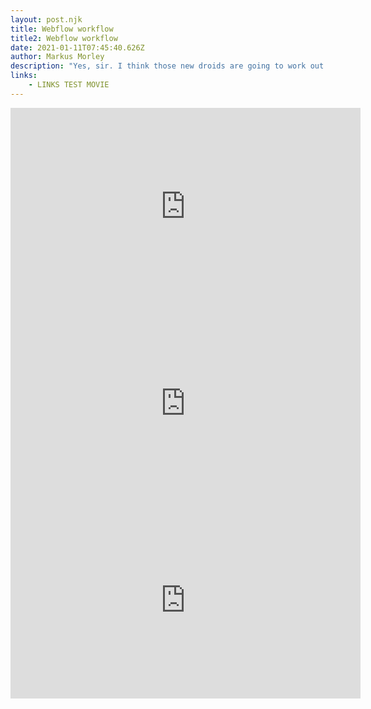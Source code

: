 ```yaml
---
layout: post.njk
title: Webflow workflow
title2: Webflow workflow
date: 2021-01-11T07:45:40.626Z
author: Markus Morley
description: "Yes, sir. I think those new droids are going to work out fine. In fact, I, uh, was also thinking about our agreement about my staying on another season. And if these new droids do work out, I want to transmit my application to the Academy this year. You mean the next semester before harvest? Sure, there're more than enough droids. Harvest is when I need you the most. Only one more season. This year we'll make enough on the harvest so I'll be able to hire some more hands. And then you can go to the Academy next year. You must understand I need you here, Luke. But it's a whole 'nother year. Look, it's only one more season. "
links:
    - LINKS TEST MOVIE
---
```


<iframe width="560" height="315" src="https://www.youtube.com/embed/TBY5RTs89Pc" frameborder="0" allow="accelerometer; autoplay; clipboard-write; encrypted-media; gyroscope; picture-in-picture" allowfullscreen></iframe>

<iframe width="560" height="315" src="https://www.youtube.com/embed/09wolz1jaqE" frameborder="0" allow="accelerometer; autoplay; clipboard-write; encrypted-media; gyroscope; picture-in-picture" allowfullscreen></iframe>

<iframe width="560" height="315" src="https://www.youtube.com/embed/-U0IXSmp6kc" frameborder="0" allow="accelerometer; autoplay; clipboard-write; encrypted-media; gyroscope; picture-in-picture" allowfullscreen></iframe>
